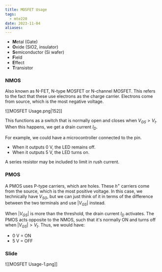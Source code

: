 ```yaml
---
title: MOSFET Usage
tags:
  - mte220
date: 2023-11-04
aliases:
---
```

- **M**etal (Gate)
- **O**xide (SiO2, insulator)
- **S**emiconductor (Si wafer)
- **F**ield
- **E**ffect
- **T**ransistor

### NMOS
Also known as N-FET, N-type MOSFET or N-channel MOSFET. This refers to the fact that these use electrons as the charge carrier. Electrons come from source, which is the most negative voltage.

![[MOSFET Usage.png|152]]


This functions as a switch that is normally open and closes when $V_{GS} > V_{t}$. When this happens, we get a drain current $I_{D}$.

For example, we could have a microcontroller connected to the pin. 
- When it outputs $0\text{ V}$, the LED remains off. 
- When it outputs $5 \text{ V}$, the LED turns on. 

A series resistor may be included to limit in rush current.

### PMOS
A PMOS uses P-type carriers, which are holes. These $h^{+}$ carriers come from the source, which is the most positive voltage. In this case, we technically have $V_{SG}$, but we can just think of it in terms of the difference between the two terminals and use $| V_{GS} |$ instead.

When $| V_{GS} |$ is more than the threshold, the drain current $I_{D}$ activates. The PMOS acts opposite to the NMOS, such that it's normally ON and turns off when $| V_{GS} | > V_{t}$. Thus, we would have:
- $0\text{ V}$ = ON
- $5\text{ V}$ = OFF

### Slide
![[MOSFET Usage-1.png]]